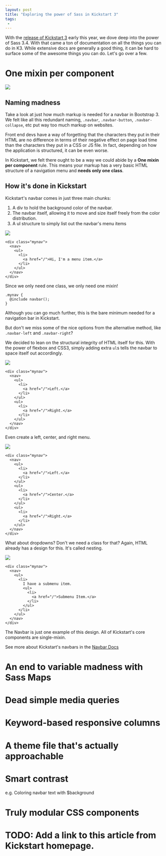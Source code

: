```yaml
---
layout: post
title: "Exploring the power of Sass in Kickstart 3"
tags:
 -
---
```


With the [release of Kickstart 3](http://getkickstart.com) early this year, we dove deep into the power of Sass 3.4. 
With that came a ton of documentation on all the things you can do in K3. While extensive docs
are generally a good thing, it can be hard to surface some of the awesome things you can do.
Let's go over a few.

# One mixin per component

<img class="left" src="http://cdn.everything.io/home/blog/power-of-sass/bootstrap-navbar.png" />

## Naming madness

Take a look at just how much markup is needed for a navbar in Bootstrap 3. We felt like
all this redundant naming, `.navbar`, `.navbar-button`, `.navbar-collapse`, etc put way
too much markup on websites.

Front end devs have a way of forgetting that the characters they put in their HTML are no
difference in terms of their negative effect on page load time than the characters they put in a CSS or JS file. In fact,
depending on how the application is structured, it can be even worse.

In Kickstart, we felt there ought to be a way we could abide by a **One mixin per component** rule.
This means your markup has a very basic HTML structure of a navigation menu and **needs only one class**.

## How it's done in Kickstart

Kickstart's navbar comes in just three main chunks:

1. A div to hold the background color of the navbar.
2. The navbar itself, allowing it to move and size itself freely from the color distribution.
3. A ul structure to simply list out the navbar's menu items

<img src="http://cdn.everything.io/home/blog/power-of-sass/navbar1.png" />

    <div class="mynav">
      <nav>
        <ul>
          <li>
            <a href="/">Hi, I'm a menu item.</a>
          </li>
        </ul>
      </nav>
    </div>

Since we only need one class, we only need one mixin!

    .mynav {
      @include navbar();
    }

Although you can go much further, this is the bare minimum needed for
a navigation bar in Kickstart.

But don't we miss some of the nice options from the alternative method, like `.navbar-left` 
and `.navbar-right`?

We decided to lean on the structural integrity of HTML itself for this. With the power of
flexbox and CSS3, simply adding extra `ul`s tells the navbar to space itself out accordingly.

<img src="http://cdn.everything.io/home/blog/power-of-sass/navbar2.png" />

    <div class="mynav">
      <nav>
        <ul>
          <li>
            <a href="/">Left.</a>
          </li>
        </ul>
        <ul>
          <li>
            <a href="/">Right.</a>
          </li>
        </ul>
      </nav>
    </div>

Even create a left, center, and right menu.

<img src="http://cdn.everything.io/home/blog/power-of-sass/navbar3.png" />

    <div class="mynav">
      <nav>
        <ul>
          <li>
            <a href="/">Left.</a>
          </li>
        </ul>
        <ul>
          <li>
            <a href="/">Center.</a>
          </li>
        </ul>
        <ul>
          <li>
            <a href="/">Right.</a>
          </li>
        </ul>
      </nav>
    </div>

What about dropdowns? Don't we need a class for that? Again, HTML already has a design for this.
It's called nesting.

<img src="http://cdn.everything.io/home/blog/power-of-sass/navbar4.png" />

    <div class="mynav">
      <nav>
        <ul>
          <li>
            I have a submenu item.
            <ul>
              <li>
                <a href="/">Submenu Item.</a>
              </li>
            </ul>
          </li>
        </ul>
      </nav>
    </div>

The Navbar is just one example of this design. All of Kickstart's core components are single-mixin.

See more about Kickstart's navbars in the [Navbar Docs](http://getkickstart.com/docs/3.x/ui/navigation/)

# An end to variable madness with Sass Maps

# Dead simple media queries

# Keyword-based responsive columns

# A theme file that's actually approachable

# Smart contrast

e.g. Coloring navbar text with $background

# Truly modular CSS components

# TODO: Add a link to this article from Kickstart homepage.
